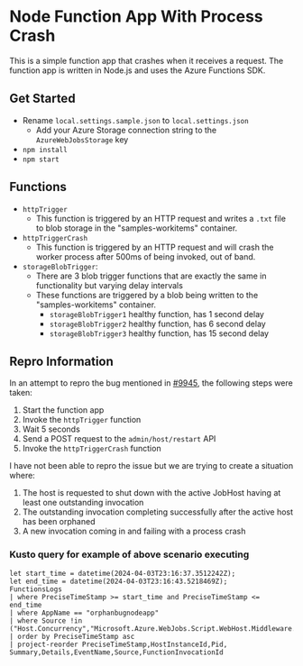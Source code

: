 # Node Function App With Process Crash

This is a simple function app that crashes when it receives a request. The function app is written in Node.js and uses the Azure Functions SDK.

## Get Started

- Rename `local.settings.sample.json` to `local.settings.json`
  - Add your Azure Storage connection string to the `AzureWebJobsStorage` key
- `npm install`
- `npm start`

## Functions

- `httpTrigger`
  - This function is triggered by an HTTP request and writes a `.txt` file to blob storage in the "samples-workitems" container.
- `httpTriggerCrash`
  - This function is triggered by an HTTP request and will crash the worker process after 500ms of being invoked, out of band.
- `storageBlobTrigger`:
  - There are 3 blob trigger functions that are exactly the same in functionality but varying delay intervals
  - These functions are triggered by a blob being written to the "samples-workitems" container.
    - `storageBlobTrigger1` healthy function, has 1 second delay
    - `storageBlobTrigger2` healthy function, has 6 second delay
    - `storageBlobTrigger3` healthy function, has 15 second delay

## Repro Information

In an attempt to repro the bug mentioned in [#9945](https://github.com/Azure/azure-functions-host/issues/9945),
the following steps were taken:

1. Start the function app
1. Invoke the `httpTrigger` function
1. Wait 5 seconds
1. Send a POST request to the `admin/host/restart` API
1. Invoke the `httpTriggerCrash` function

I have not been able to repro the issue but we are trying to create a situation where:

1. The host is requested to shut down with the active JobHost having at least one outstanding invocation
1. The outstanding invocation completing successfully after the active host has been orphaned
1. A new invocation coming in and failing with a process crash

### Kusto query for example of above scenario executing

```
let start_time = datetime(2024-04-03T23:16:37.3512242Z);
let end_time = datetime(2024-04-03T23:16:43.5218469Z);
FunctionsLogs
| where PreciseTimeStamp >= start_time and PreciseTimeStamp <= end_time
| where AppName == "orphanbugnodeapp"
| where Source !in ("Host.Concurrency","Microsoft.Azure.WebJobs.Script.WebHost.Middleware.SystemTraceMiddleware","Microsoft.Azure.WebJobs.Extensions.Storage.Common.Listeners.QueueListener","Microsoft.Azure.WebJobs.Extensions.Storage.Blobs.Listeners.BlobListener")
| order by PreciseTimeStamp asc
| project-reorder PreciseTimeStamp,HostInstanceId,Pid, Summary,Details,EventName,Source,FunctionInvocationId
```
